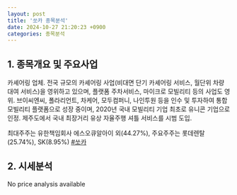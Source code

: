 ```yaml
---
layout: post
title: '쏘카 종목분석'
date: 2024-10-27 21:20:23 +0900
categories: 종목분석
---
```


## 1. 종목개요 및 주요사업

카셰어링 업체. 전국 규모의 카셰어링 사업(비대면 단기 카셰어링 서비스, 월단위 차량 대여 서비스)을 영위하고 있으며, 플랫폼 주차서비스, 마이크로 모빌리티 등의 사업도 영위. 브이씨엔씨, 폴라리언트, 차케어, 모두컴퍼니, 나인투원 등을 인수 및 투자하여 통합 모빌리티 플랫폼으로 성장 중이며, 2020년 국내 모빌리티 기업 최초로 유니콘 기업으로 인정. 제주도에서 국내 최장거리 유상 자율주행 셔틀 서비스를 시범 도입.

최대주주는 유한책임회사 에스오큐알아이 외(44.27%), 주요주주는 롯데렌탈(25.74%), SK(8.95%)
[#쏘카](#)

## 2. 시세분석

No price analysis available
